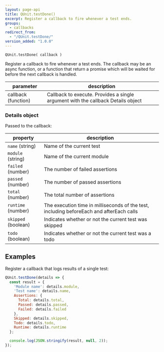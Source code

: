 ```yaml
---
layout: page-api
title: QUnit.testDone()
excerpt: Register a callback to fire whenever a test ends.
groups:
  - callbacks
redirect_from:
  - "/QUnit.testDone/"
version_added: "1.0.0"
---
```


`QUnit.testDone( callback )`

Register a callback to fire whenever a test ends. The callback may be an async function, or a function that return a promise which will be waited for before the next callback is handled.

| parameter | description |
|-----------|-------------|
| callback (function) | Callback to execute. Provides a single argument with the callback Details object |

### Details object

Passed to the callback:

| property | description |
|-----------|-------------|
| `name` (string) | Name of the current test |
| `module` (string) | Name of the current module |
| `failed` (number) | The number of failed assertions |
| `passed` (number) | The number of passed assertions |
| `total` (number) | The total number of assertions |
| `runtime` (number) | The execution time in milliseconds of the test, including beforeEach and afterEach calls |
| `skipped` (boolean) | Indicates whether or not the current test was skipped |
| `todo` (boolean) | Indicates whether or not the current test was a todo |

## Examples

Register a callback that logs results of a single test:

```js
QUnit.testDone(details => {
  const result = {
    'Module name': details.module,
    'Test name': details.name,
    Assertions: {
      Total: details.total,
      Passed: details.passed,
      Failed: details.failed
    },
    Skipped: details.skipped,
    Todo: details.todo,
    Runtime: details.runtime
  };

  console.log(JSON.stringify(result, null, 2));
});
```
